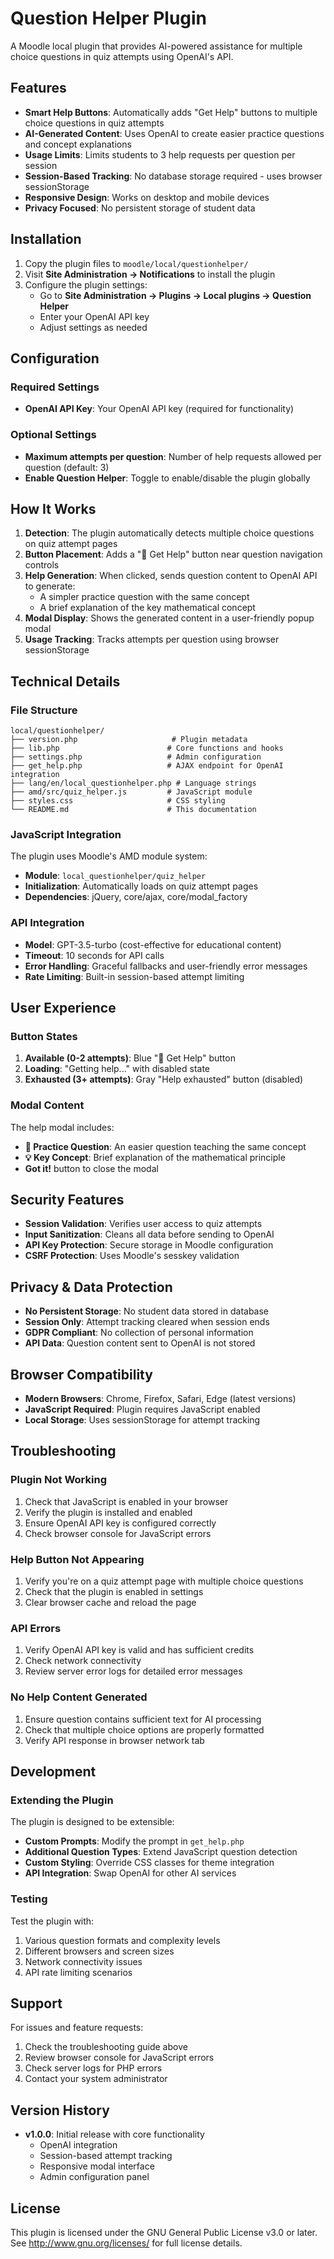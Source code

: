 # Question Helper Plugin

A Moodle local plugin that provides AI-powered assistance for multiple choice questions in quiz attempts using OpenAI's API.

## Features

- **Smart Help Buttons**: Automatically adds "Get Help" buttons to multiple choice questions in quiz attempts
- **AI-Generated Content**: Uses OpenAI to create easier practice questions and concept explanations
- **Usage Limits**: Limits students to 3 help requests per question per session
- **Session-Based Tracking**: No database storage required - uses browser sessionStorage
- **Responsive Design**: Works on desktop and mobile devices
- **Privacy Focused**: No persistent storage of student data

## Installation

1. Copy the plugin files to `moodle/local/questionhelper/`
2. Visit **Site Administration → Notifications** to install the plugin
3. Configure the plugin settings:
   - Go to **Site Administration → Plugins → Local plugins → Question Helper**
   - Enter your OpenAI API key
   - Adjust settings as needed

## Configuration

### Required Settings

- **OpenAI API Key**: Your OpenAI API key (required for functionality)

### Optional Settings

- **Maximum attempts per question**: Number of help requests allowed per question (default: 3)
- **Enable Question Helper**: Toggle to enable/disable the plugin globally

## How It Works

1. **Detection**: The plugin automatically detects multiple choice questions on quiz attempt pages
2. **Button Placement**: Adds a "🤔 Get Help" button near question navigation controls
3. **Help Generation**: When clicked, sends question content to OpenAI API to generate:
   - A simpler practice question with the same concept
   - A brief explanation of the key mathematical concept
4. **Modal Display**: Shows the generated content in a user-friendly popup modal
5. **Usage Tracking**: Tracks attempts per question using browser sessionStorage

## Technical Details

### File Structure

```
local/questionhelper/
├── version.php                     # Plugin metadata
├── lib.php                        # Core functions and hooks
├── settings.php                   # Admin configuration
├── get_help.php                   # AJAX endpoint for OpenAI integration
├── lang/en/local_questionhelper.php # Language strings
├── amd/src/quiz_helper.js         # JavaScript module
├── styles.css                     # CSS styling
└── README.md                      # This documentation
```

### JavaScript Integration

The plugin uses Moodle's AMD module system:

- **Module**: `local_questionhelper/quiz_helper`
- **Initialization**: Automatically loads on quiz attempt pages
- **Dependencies**: jQuery, core/ajax, core/modal_factory

### API Integration

- **Model**: GPT-3.5-turbo (cost-effective for educational content)
- **Timeout**: 10 seconds for API calls
- **Error Handling**: Graceful fallbacks and user-friendly error messages
- **Rate Limiting**: Built-in session-based attempt limiting

## User Experience

### Button States

1. **Available (0-2 attempts)**: Blue "🤔 Get Help" button
2. **Loading**: "Getting help..." with disabled state
3. **Exhausted (3+ attempts)**: Gray "Help exhausted" button (disabled)

### Modal Content

The help modal includes:

- **🎯 Practice Question**: An easier question teaching the same concept
- **💡 Key Concept**: Brief explanation of the mathematical principle
- **Got it!** button to close the modal

## Security Features

- **Session Validation**: Verifies user access to quiz attempts
- **Input Sanitization**: Cleans all data before sending to OpenAI
- **API Key Protection**: Secure storage in Moodle configuration
- **CSRF Protection**: Uses Moodle's sesskey validation

## Privacy & Data Protection

- **No Persistent Storage**: No student data stored in database
- **Session Only**: Attempt tracking cleared when session ends
- **GDPR Compliant**: No collection of personal information
- **API Data**: Question content sent to OpenAI is not stored

## Browser Compatibility

- **Modern Browsers**: Chrome, Firefox, Safari, Edge (latest versions)
- **JavaScript Required**: Plugin requires JavaScript enabled
- **Local Storage**: Uses sessionStorage for attempt tracking

## Troubleshooting

### Plugin Not Working

1. Check that JavaScript is enabled in your browser
2. Verify the plugin is installed and enabled
3. Ensure OpenAI API key is configured correctly
4. Check browser console for JavaScript errors

### Help Button Not Appearing

1. Verify you're on a quiz attempt page with multiple choice questions
2. Check that the plugin is enabled in settings
3. Clear browser cache and reload the page

### API Errors

1. Verify OpenAI API key is valid and has sufficient credits
2. Check network connectivity
3. Review server error logs for detailed error messages

### No Help Content Generated

1. Ensure question contains sufficient text for AI processing
2. Check that multiple choice options are properly formatted
3. Verify API response in browser network tab

## Development

### Extending the Plugin

The plugin is designed to be extensible:

- **Custom Prompts**: Modify the prompt in `get_help.php`
- **Additional Question Types**: Extend JavaScript question detection
- **Custom Styling**: Override CSS classes for theme integration
- **API Integration**: Swap OpenAI for other AI services

### Testing

Test the plugin with:

1. Various question formats and complexity levels
2. Different browsers and screen sizes
3. Network connectivity issues
4. API rate limiting scenarios

## Support

For issues and feature requests:

1. Check the troubleshooting guide above
2. Review browser console for JavaScript errors
3. Check server logs for PHP errors
4. Contact your system administrator

## Version History

- **v1.0.0**: Initial release with core functionality
  - OpenAI integration
  - Session-based attempt tracking
  - Responsive modal interface
  - Admin configuration panel

## License

This plugin is licensed under the GNU General Public License v3.0 or later.
See http://www.gnu.org/licenses/ for full license details.